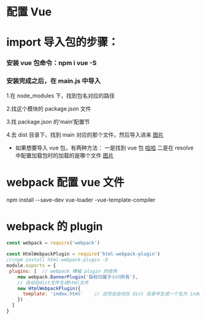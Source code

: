 # 配置 Vue

# import 导入包的步骤：

### 安装 vue 包命令：npm i vue -S

### 安装完成之后，在 main.js 中导入

1.在 node_modules 下，找到包名对应的路径

2.找这个模块的 package.json 文件

3.找 package.json 的‘main’配置节

4.去 dist 目录下，找到 main 对应的那个文件，然后导入进来
[图片](<../img/1615878089(1).jpg>)

- 如果想要导入 vue 包，有两种方法：
  一是找到 vue 包
  [哈哈](./../img/22.jpg)
  二是在 resolve 中配置加载包时的加载的是哪个文件
  [图片](../img/222.jpg)

# webpack 配置 vue 文件

npm install --save-dev vue-loader -vue-template-compiler

# webpack 的 plugin

```JavaScript
const webpack = require('webpack')

const HtmlWebpackPlugin = require('html-webpack-plugin')
//cnpm install html-webpack-plugin -D
module.exports = {
 plugins: [  // webpack 横幅 plugin 的使用
    new webpack.BannerPlugin('版权归属于小川所有'),
    // 自动在dist文件生成html文件
    new HtmlWebpackPlugin({
      template: 'index.html'    // 这将会自动在 dist 目录中生成一个名为 index.html 的文件，并且 copy 根目录下index 的模板
    })
  ]
}


```
